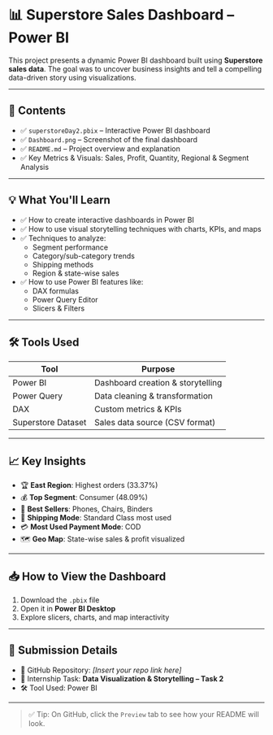 # 📊 Superstore Sales Dashboard – Power BI

This project presents a dynamic Power BI dashboard built using **Superstore sales data**. The goal was to uncover business insights and tell a compelling data-driven story using visualizations.

---

## 📁 Contents

- ✅ `superstoreDay2.pbix` – Interactive Power BI dashboard  
- ✅ `Dashboard.png` – Screenshot of the final dashboard  
- ✅ `README.md` – Project overview and explanation  
- ✅ Key Metrics & Visuals: Sales, Profit, Quantity, Regional & Segment Analysis

---

## 💡 What You'll Learn

- ✅ How to create interactive dashboards in Power BI  
- ✅ How to use visual storytelling techniques with charts, KPIs, and maps  
- ✅ Techniques to analyze:
  - Segment performance
  - Category/sub-category trends
  - Shipping methods
  - Region & state-wise sales  
- ✅ How to use Power BI features like:
  - DAX formulas
  - Power Query Editor
  - Slicers & Filters

---

## 🛠 Tools Used

| Tool          | Purpose                           |
|---------------|------------------------------------|
| Power BI      | Dashboard creation & storytelling |
| Power Query   | Data cleaning & transformation     |
| DAX           | Custom metrics & KPIs              |
| Superstore Dataset | Sales data source (CSV format) |

---

## 📈 Key Insights

- 🏆 **East Region**: Highest orders (33.37%)  
- 💰 **Top Segment**: Consumer (48.09%)  
- 🛒 **Best Sellers**: Phones, Chairs, Binders  
- 🚚 **Shipping Mode**: Standard Class most used  
- 💳 **Most Used Payment Mode**: COD  
- 🗺️ **Geo Map**: State-wise sales & profit visualized

---

## 📥 How to View the Dashboard

1. Download the `.pbix` file  
2. Open it in **Power BI Desktop**  
3. Explore slicers, charts, and map interactivity

---

## 🚀 Submission Details

- 📁 GitHub Repository: *[Insert your repo link here]*  
- 🎯 Internship Task: **Data Visualization & Storytelling – Task 2**  
- 🛠 Tool Used: Power BI

---

> ✅ Tip: On GitHub, click the `Preview` tab to see how your README will look.

